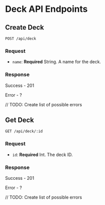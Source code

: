 # Deck API Endpoints

## Create Deck

`POST /api/deck`

### Request

- `name`: **Required** String. A name for the deck.

### Response

Success - 201

Error - ?

// TODO: Create list of possible errors

## Get Deck

`GET /api/deck/:id`

### Request

- `id`: **Required** Int. The deck ID.

### Response

Success - 201

Error - ?

// TODO: Create list of possible errors
